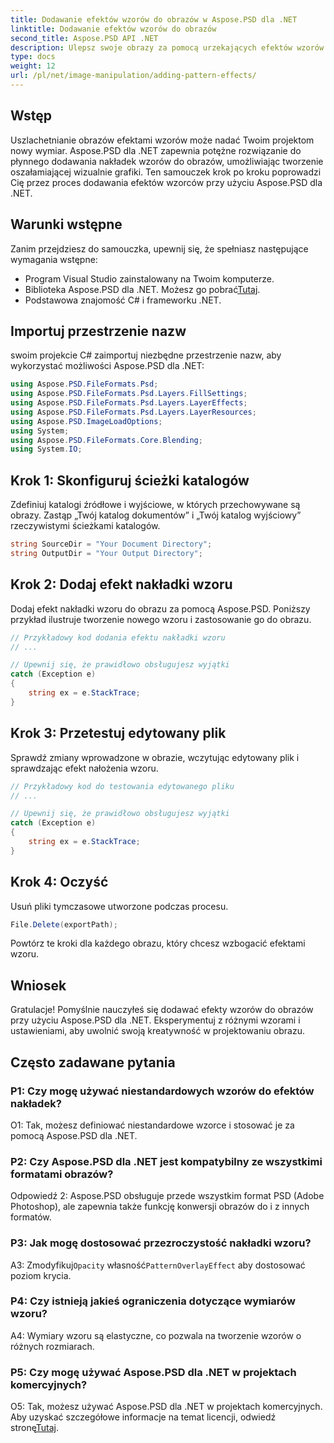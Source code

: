 ```yaml
---
title: Dodawanie efektów wzorów do obrazów w Aspose.PSD dla .NET
linktitle: Dodawanie efektów wzorów do obrazów
second_title: Aspose.PSD API .NET
description: Ulepsz swoje obrazy za pomocą urzekających efektów wzorów za pomocą Aspose.PSD dla .NET. Postępuj zgodnie z naszym przewodnikiem krok po kroku, aby bezproblemowo dodawać niestandardowe wzory.
type: docs
weight: 12
url: /pl/net/image-manipulation/adding-pattern-effects/
---
```

## Wstęp

Uszlachetnianie obrazów efektami wzorów może nadać Twoim projektom nowy wymiar. Aspose.PSD dla .NET zapewnia potężne rozwiązanie do płynnego dodawania nakładek wzorów do obrazów, umożliwiając tworzenie oszałamiającej wizualnie grafiki. Ten samouczek krok po kroku poprowadzi Cię przez proces dodawania efektów wzorców przy użyciu Aspose.PSD dla .NET.

## Warunki wstępne

Zanim przejdziesz do samouczka, upewnij się, że spełniasz następujące wymagania wstępne:

- Program Visual Studio zainstalowany na Twoim komputerze.
-  Biblioteka Aspose.PSD dla .NET. Możesz go pobrać[Tutaj](https://releases.aspose.com/psd/net/).
- Podstawowa znajomość C# i frameworku .NET.

## Importuj przestrzenie nazw

swoim projekcie C# zaimportuj niezbędne przestrzenie nazw, aby wykorzystać możliwości Aspose.PSD dla .NET:

```csharp
using Aspose.PSD.FileFormats.Psd;
using Aspose.PSD.FileFormats.Psd.Layers.FillSettings;
using Aspose.PSD.FileFormats.Psd.Layers.LayerEffects;
using Aspose.PSD.FileFormats.Psd.Layers.LayerResources;
using Aspose.PSD.ImageLoadOptions;
using System;
using Aspose.PSD.FileFormats.Core.Blending;
using System.IO;
```

## Krok 1: Skonfiguruj ścieżki katalogów

Zdefiniuj katalogi źródłowe i wyjściowe, w których przechowywane są obrazy. Zastąp „Twój katalog dokumentów” i „Twój katalog wyjściowy” rzeczywistymi ścieżkami katalogów.

```csharp
string SourceDir = "Your Document Directory";
string OutputDir = "Your Output Directory";
```

## Krok 2: Dodaj efekt nakładki wzoru

Dodaj efekt nakładki wzoru do obrazu za pomocą Aspose.PSD. Poniższy przykład ilustruje tworzenie nowego wzoru i zastosowanie go do obrazu.

```csharp
// Przykładowy kod dodania efektu nakładki wzoru
// ...

// Upewnij się, że prawidłowo obsługujesz wyjątki
catch (Exception e)
{
    string ex = e.StackTrace;
}
```

## Krok 3: Przetestuj edytowany plik

Sprawdź zmiany wprowadzone w obrazie, wczytując edytowany plik i sprawdzając efekt nałożenia wzoru.

```csharp
// Przykładowy kod do testowania edytowanego pliku
// ...

// Upewnij się, że prawidłowo obsługujesz wyjątki
catch (Exception e)
{
    string ex = e.StackTrace;
}
```

## Krok 4: Oczyść

Usuń pliki tymczasowe utworzone podczas procesu.

```csharp
File.Delete(exportPath);
```

Powtórz te kroki dla każdego obrazu, który chcesz wzbogacić efektami wzoru.

## Wniosek

Gratulacje! Pomyślnie nauczyłeś się dodawać efekty wzorów do obrazów przy użyciu Aspose.PSD dla .NET. Eksperymentuj z różnymi wzorami i ustawieniami, aby uwolnić swoją kreatywność w projektowaniu obrazu.

## Często zadawane pytania

### P1: Czy mogę używać niestandardowych wzorów do efektów nakładek?

O1: Tak, możesz definiować niestandardowe wzorce i stosować je za pomocą Aspose.PSD dla .NET.

### P2: Czy Aspose.PSD dla .NET jest kompatybilny ze wszystkimi formatami obrazów?

Odpowiedź 2: Aspose.PSD obsługuje przede wszystkim format PSD (Adobe Photoshop), ale zapewnia także funkcję konwersji obrazów do i z innych formatów.

### P3: Jak mogę dostosować przezroczystość nakładki wzoru?

 A3: Zmodyfikuj`Opacity` własność`PatternOverlayEffect` aby dostosować poziom krycia.

### P4: Czy istnieją jakieś ograniczenia dotyczące wymiarów wzoru?

A4: Wymiary wzoru są elastyczne, co pozwala na tworzenie wzorów o różnych rozmiarach.

### P5: Czy mogę używać Aspose.PSD dla .NET w projektach komercyjnych?

O5: Tak, możesz używać Aspose.PSD dla .NET w projektach komercyjnych. Aby uzyskać szczegółowe informacje na temat licencji, odwiedź stronę[Tutaj](https://purchase.aspose.com/buy).